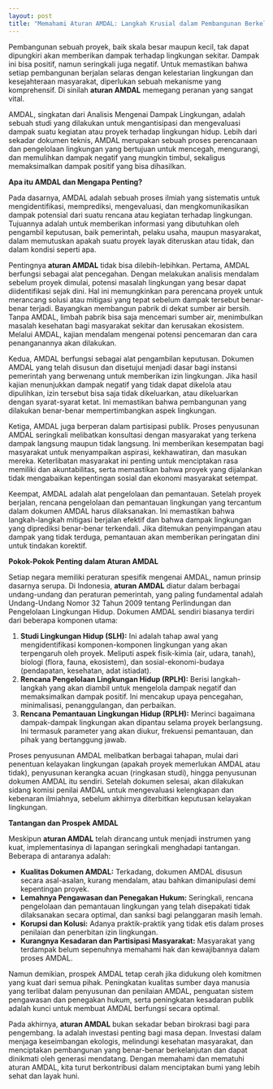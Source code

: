 ```yaml
---
layout: post
title: "Memahami Aturan AMDAL: Langkah Krusial dalam Pembangunan Berkelanjutan"
---
```


Pembangunan sebuah proyek, baik skala besar maupun kecil, tak dapat dipungkiri akan memberikan dampak terhadap lingkungan sekitar. Dampak ini bisa positif, namun seringkali juga negatif. Untuk memastikan bahwa setiap pembangunan berjalan selaras dengan kelestarian lingkungan dan kesejahteraan masyarakat, diperlukan sebuah mekanisme yang komprehensif. Di sinilah **aturan AMDAL** memegang peranan yang sangat vital.

AMDAL, singkatan dari Analisis Mengenai Dampak Lingkungan, adalah sebuah studi yang dilakukan untuk mengantisipasi dan mengevaluasi dampak suatu kegiatan atau proyek terhadap lingkungan hidup. Lebih dari sekadar dokumen teknis, AMDAL merupakan sebuah proses perencanaan dan pengelolaan lingkungan yang bertujuan untuk mencegah, mengurangi, dan memulihkan dampak negatif yang mungkin timbul, sekaligus memaksimalkan dampak positif yang bisa dihasilkan.

**Apa itu AMDAL dan Mengapa Penting?**

Pada dasarnya, AMDAL adalah sebuah proses ilmiah yang sistematis untuk mengidentifikasi, memprediksi, mengevaluasi, dan mengkomunikasikan dampak potensial dari suatu rencana atau kegiatan terhadap lingkungan. Tujuannya adalah untuk memberikan informasi yang dibutuhkan oleh pengambil keputusan, baik pemerintah, pelaku usaha, maupun masyarakat, dalam memutuskan apakah suatu proyek layak diteruskan atau tidak, dan dalam kondisi seperti apa.

Pentingnya **aturan AMDAL** tidak bisa dilebih-lebihkan. Pertama, AMDAL berfungsi sebagai alat pencegahan. Dengan melakukan analisis mendalam sebelum proyek dimulai, potensi masalah lingkungan yang besar dapat diidentifikasi sejak dini. Hal ini memungkinkan para perencana proyek untuk merancang solusi atau mitigasi yang tepat sebelum dampak tersebut benar-benar terjadi. Bayangkan membangun pabrik di dekat sumber air bersih. Tanpa AMDAL, limbah pabrik bisa saja mencemari sumber air, menimbulkan masalah kesehatan bagi masyarakat sekitar dan kerusakan ekosistem. Melalui AMDAL, kajian mendalam mengenai potensi pencemaran dan cara penanganannya akan dilakukan.

Kedua, AMDAL berfungsi sebagai alat pengambilan keputusan. Dokumen AMDAL yang telah disusun dan disetujui menjadi dasar bagi instansi pemerintah yang berwenang untuk memberikan izin lingkungan. Jika hasil kajian menunjukkan dampak negatif yang tidak dapat dikelola atau dipulihkan, izin tersebut bisa saja tidak dikeluarkan, atau dikeluarkan dengan syarat-syarat ketat. Ini memastikan bahwa pembangunan yang dilakukan benar-benar mempertimbangkan aspek lingkungan.

Ketiga, AMDAL juga berperan dalam partisipasi publik. Proses penyusunan AMDAL seringkali melibatkan konsultasi dengan masyarakat yang terkena dampak langsung maupun tidak langsung. Ini memberikan kesempatan bagi masyarakat untuk menyampaikan aspirasi, kekhawatiran, dan masukan mereka. Keterlibatan masyarakat ini penting untuk menciptakan rasa memiliki dan akuntabilitas, serta memastikan bahwa proyek yang dijalankan tidak mengabaikan kepentingan sosial dan ekonomi masyarakat setempat.

Keempat, AMDAL adalah alat pengelolaan dan pemantauan. Setelah proyek berjalan, rencana pengelolaan dan pemantauan lingkungan yang tercantum dalam dokumen AMDAL harus dilaksanakan. Ini memastikan bahwa langkah-langkah mitigasi berjalan efektif dan bahwa dampak lingkungan yang diprediksi benar-benar terkendali. Jika ditemukan penyimpangan atau dampak yang tidak terduga, pemantauan akan memberikan peringatan dini untuk tindakan korektif.

**Pokok-Pokok Penting dalam Aturan AMDAL**

Setiap negara memiliki peraturan spesifik mengenai AMDAL, namun prinsip dasarnya serupa. Di Indonesia, **aturan AMDAL** diatur dalam berbagai undang-undang dan peraturan pemerintah, yang paling fundamental adalah Undang-Undang Nomor 32 Tahun 2009 tentang Perlindungan dan Pengelolaan Lingkungan Hidup. Dokumen AMDAL sendiri biasanya terdiri dari beberapa komponen utama:

1.  **Studi Lingkungan Hidup (SLH):** Ini adalah tahap awal yang mengidentifikasi komponen-komponen lingkungan yang akan terpengaruh oleh proyek. Meliputi aspek fisik-kimia (air, udara, tanah), biologi (flora, fauna, ekosistem), dan sosial-ekonomi-budaya (pendapatan, kesehatan, adat istiadat).
2.  **Rencana Pengelolaan Lingkungan Hidup (RPLH):** Berisi langkah-langkah yang akan diambil untuk mengelola dampak negatif dan memaksimalkan dampak positif. Ini mencakup upaya pencegahan, minimalisasi, penanggulangan, dan perbaikan.
3.  **Rencana Pemantauan Lingkungan Hidup (RPLH):** Merinci bagaimana dampak-dampak lingkungan akan dipantau selama proyek berlangsung. Ini termasuk parameter yang akan diukur, frekuensi pemantauan, dan pihak yang bertanggung jawab.

Proses penyusunan AMDAL melibatkan berbagai tahapan, mulai dari penentuan kelayakan lingkungan (apakah proyek memerlukan AMDAL atau tidak), penyusunan kerangka acuan (ringkasan studi), hingga penyusunan dokumen AMDAL itu sendiri. Setelah dokumen selesai, akan dilakukan sidang komisi penilai AMDAL untuk mengevaluasi kelengkapan dan kebenaran ilmiahnya, sebelum akhirnya diterbitkan keputusan kelayakan lingkungan.

**Tantangan dan Prospek AMDAL**

Meskipun **aturan AMDAL** telah dirancang untuk menjadi instrumen yang kuat, implementasinya di lapangan seringkali menghadapi tantangan. Beberapa di antaranya adalah:

*   **Kualitas Dokumen AMDAL:** Terkadang, dokumen AMDAL disusun secara asal-asalan, kurang mendalam, atau bahkan dimanipulasi demi kepentingan proyek.
*   **Lemahnya Pengawasan dan Penegakan Hukum:** Seringkali, rencana pengelolaan dan pemantauan lingkungan yang telah disepakati tidak dilaksanakan secara optimal, dan sanksi bagi pelanggaran masih lemah.
*   **Korupsi dan Kolusi:** Adanya praktik-praktik yang tidak etis dalam proses penilaian dan penerbitan izin lingkungan.
*   **Kurangnya Kesadaran dan Partisipasi Masyarakat:** Masyarakat yang terdampak belum sepenuhnya memahami hak dan kewajibannya dalam proses AMDAL.

Namun demikian, prospek AMDAL tetap cerah jika didukung oleh komitmen yang kuat dari semua pihak. Peningkatan kualitas sumber daya manusia yang terlibat dalam penyusunan dan penilaian AMDAL, penguatan sistem pengawasan dan penegakan hukum, serta peningkatan kesadaran publik adalah kunci untuk membuat AMDAL berfungsi secara optimal.

Pada akhirnya, **aturan AMDAL** bukan sekadar beban birokrasi bagi para pengembang. Ia adalah investasi penting bagi masa depan. Investasi dalam menjaga keseimbangan ekologis, melindungi kesehatan masyarakat, dan menciptakan pembangunan yang benar-benar berkelanjutan dan dapat dinikmati oleh generasi mendatang. Dengan memahami dan mematuhi aturan AMDAL, kita turut berkontribusi dalam menciptakan bumi yang lebih sehat dan layak huni.
